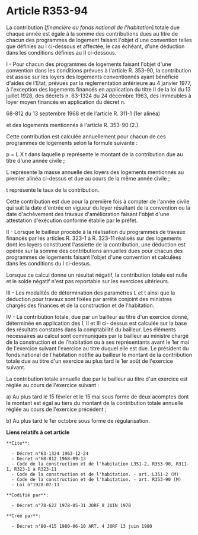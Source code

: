 # Article R353-94

La contribution [*financière au fonds national de l'habitation*] totale due chaque année est égale à la somme des
contributions dues au titre de chacun des programmes de logement faisant l'objet d'une convention telles que définies au I
ci-dessous et affectée, le cas échéant, d'une déduction dans les conditions définies au II ci-dessous.

I - Pour chacun des programmes de logements faisant l'objet d'une convention dans les conditions prévues à l'article R.
353-90, la contribution est assise sur les loyers des logements conventionnés ayant bénéficié d'aides de l'Etat, prévues par
la règlementation antérieure au 4 janvier 1977, à l'exception des logements financés en application du titre II de la loi du
13 juillet 1928, des décrets n. 63-1324 du 24 décembre 1963, des immeubles à loyer moyen financés en application du décret n.

68-812 du 13 septembre 1968 et de l'article R. 311-1 (1er alinéa)

et des logements mentionnés à l'article R. 353-90 (2.). 

Cette contribution est calculée annuellement pour chacun de ces programmes de logements selon la formule suivante :

p = L X t    dans laquelle    p représente le montant de la contribution due au titre d'une année civile ; 

L représente la masse annuelle des loyers des logements mentionnés au premier alinéa ci-dessus et due au cours de la même
année civile ; 

t représente le taux de la contribution. 

Cette contribution est due pour la première fois à compter de l'année civile qui suit la date d'entrée en vigueur du loyer
résultant de la convention ou la date d'achèvement des travaux d'amélioration faisant l'objet d'une attestation d'exécution
conforme établie par le préfet.

II - Lorsque le bailleur procède à la réalisation du programmes de travaux financés par les articles R. 323-1 à R. 323-11
réalisés sur des logements dont les loyers constituent l'assiette de la contribution, une déduction est opérée sur la somme
des contributions annuelles dues pour chacun des programmes de logements faisant l'objet d'une convention et calculées dans
les conditions du I ci-dessus. 

Lorsque ce calcul donne un résultat négatif, la contribution totale est nulle et le solde négatif n'est pas reportable sur
les exercices ultérieurs.

III - Les modalités de détermination des paramètres L et t ainsi que la déduction pour travaux sont fixées par arrêté
conjoint des ministres chargés des finances et de la construction et de l'habitation.

IV - La contribution totale, due par un bailleur au titre d'un exercice donné, déterminée en application des I, II et III ci-
dessus est calculée sur la base des résultats constatés dans la comptabilité du bailleur. Les éléments nécessaires au calcul
sont communiqués par le bailleur au ministre chargé de la construction et de l'habitation ou à ses représentants avant le 1er
mai de l'exercice suivant l'exercice au titre duquel elle est due. Le président du fonds national de l'habitation notifie au
bailleur le montant de la contribution totale due au titre d'un exercice au plus tard le 1er août de l'exercice suivant. 

La contribution totale annuelle due par le bailleur au titre d'un exercice est réglée au cours de l'exercice suivant :

a) Au plus tard le 15 février et le 15 mai sous forme de deux acomptes dont le montant est égal au tiers du montant de la
contribution totale annuelle réglée au cours de l'exercice précédent ; 

b) Au plus tard le 1er octobre sous forme de régularisation.

**Liens relatifs à cet article**

	**Cite**:

	  - Décret n°63-1324 1963-12-24
	  - Décret n°68-812 1968-09-13
	  - Code de la construction et de l'habitation L351-2, R353-90, R311-1, R323-1 à R323-11
	  - Code de la construction et de l'habitation. - art. L351-2 (M)
	  - Code de la construction et de l'habitation. - art. R353-90 (M)
	  - Loi n°1928-07-13

	**Codifié par**:

	  - Décret n°78-622 1978-05-31 JORF 8 JUIN 1978

	**Créé par**:

	  - Décret n°80-415 1980-06-10 ART. 4 JORF 13 juin 1980
